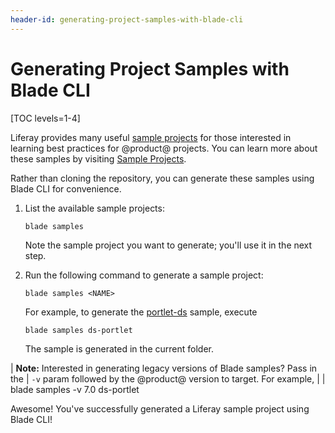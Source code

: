 ```yaml
---
header-id: generating-project-samples-with-blade-cli
---
```


# Generating Project Samples with Blade CLI

[TOC levels=1-4]

Liferay provides many useful 
[sample projects](https://github.com/liferay/liferay-blade-samples) for those
interested in learning best practices for @product@ projects. You can learn more
about these samples by visiting 
[Sample Projects](/developer/reference/-/knowledge_base/7-1/sample-projects).

Rather than cloning the repository, you can generate these samples using Blade
CLI for convenience.

1.  List the available sample projects:

        blade samples

    Note the sample project you want to generate; you'll use it in the next
    step.

2.  Run the following command to generate a sample project:

        blade samples <NAME>

    For example, to generate the
    [portlet-ds](https://github.com/liferay/liferay-blade-samples/tree/master/gradle/apps/ds-portlet)
    sample, execute

        blade samples ds-portlet

    The sample is generated in the current folder.

| **Note:** Interested in generating legacy versions of Blade samples? Pass in the
| `-v` param followed by the @product@ version to target. For example,
| 
|     blade samples -v 7.0 ds-portlet

Awesome! You've successfully generated a Liferay sample project using Blade CLI!
